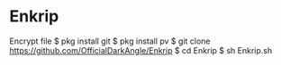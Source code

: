 # Enkrip
Encrypt file
$ pkg install git
$ pkg install pv
$ git clone https://github.com/OfficialDarkAngle/Enkrip
$ cd Enkrip
$ sh Enkrip.sh
